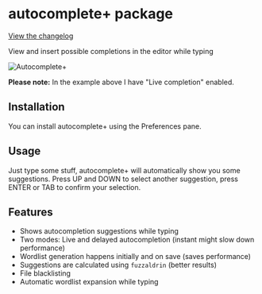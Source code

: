 # autocomplete+ package

[View the changelog](https://github.com/saschagehlich/autocomplete-plus/blob/master/CHANGELOG.md)

View and insert possible completions in the editor while typing

![Autocomplete+](http://s14.directupload.net/images/140304/y7r7g5df.gif)

**Please note:** In the example above I have "Live completion" enabled.

## Installation

You can install autocomplete+ using the Preferences pane.

## Usage

Just type some stuff, autocomplete+ will automatically show you some suggestions.
Press UP and DOWN to select another suggestion, press ENTER or TAB to confirm your selection.

## Features

* Shows autocompletion suggestions while typing
* Two modes: Live and delayed autocompletion (instant might slow down performance)
* Wordlist generation happens initially and on save (saves performance)
* Suggestions are calculated using `fuzzaldrin` (better results)
* File blacklisting
* Automatic wordlist expansion while typing
